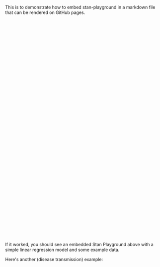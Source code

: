 <script src="https://stan-playground.flatironinstitute.org/stan-playground-embed.js"></script>

This is to demonstrate how to embed stan-playground in a markdown file that can be rendered on GitHub pages.

<stan-playground-embed>
<iframe width="100%" height="700" frameborder="0"></iframe>
<script type="text/plain" class="stan-program">
data {
  int<lower=0> N;
  vector[N] x;
  vector[N] y;
}
parameters {
  real alpha;
  real beta;
  real<lower=0> sigma;
}
model {
  y ~ normal(alpha + beta * x, sigma);
}
</script>
<script type="text/plain" class="stan-data">
{
  "N": 10,
  "x": [1,2,3,4,5,6,7,8,9,10],
  "y": [
    3.5164361480858806,
    1.9422090649104387,
    3.856878064212197,
    5.8081366125433025,
    7.727339580090061,
    7.974795841003987,
    9.775364868869321,
    10.737390454859584,
    12.557258326283772,
    15.382774755732974
  ]
}
</script>
</stan-playground-embed>

If it worked, you should see an embedded Stan Playground above with a simple linear regression model and some example data.

Here's another (disease transmission) example:

<stan-playground-embed>
<iframe width="100%" height="700" frameborder="0"></iframe>
<script type="text/plain" class="stan-program">
// the "susceptible-infected-recovered" model
functions {
  vector sir(real t, vector y, real beta, real gamma, int N) {
    real S = y[1];
    real I = y[2];
    real R = y[3];

    real dS_dt = -beta * I * S / N;
    real dI_dt = beta * I * S / N - gamma * I;
    real dR_dt = gamma * I;

    return [dS_dt, dI_dt, dR_dt]';
  }
}
data {
  int<lower=1> n_days;
  vector[3] y0;
  real t0;
  array[n_days] real ts;
  int N;
  array[n_days] int cases; // how many people are sick on day n
}
parameters {
  real<lower=0> gamma;
  real<lower=0> beta;
  real<lower=0> phi_inv;
}
transformed parameters {
  real phi = 1. / phi_inv;
  array[n_days] vector[3] y = ode_rk45(sir, y0, t0, ts, beta, gamma, N);
}
model {
  //priors
  beta ~ normal(2, 1);
  gamma ~ normal(0.4, 0.5);
  phi_inv ~ exponential(5);

  cases ~ poisson(y[ : , 2]);
  // try it: a overdispersed likelihood instead
  // cases ~ neg_binomial_2(y[,2], phi);
}
generated quantities {
  // R0 is the expected number of new infections caused by a single infected individual
  real R0 = beta / gamma;
  real recovery_time = 1 / gamma;
  array[n_days] real pred_cases = poisson_rng(y[ : , 2]);
  // array[n_days] real pred_cases = neg_binomial_2_rng(y[,2], phi);
}
</script>
<script type="text/plain" class="stan-data">
{
  "_source": "This data comes from the R package 'outbreaks'",
  "_description": "Influenza in a boarding school in England, 1978",
  "N": 763,
  "cases": [
    3,
    8,
    26,
    76,
    225,
    298,
    258,
    233,
    189,
    128,
    68,
    29,
    14,
    4
  ],
  "n_days": 14,
  "ts": [
    1,
    2,
    3,
    4,
    5,
    6,
    7,
    8,
    9,
    10,
    11,
    12,
    13,
    14
  ],
  "t0": 0,
  "y0": [
    762,
    1,
    0
  ]
}
</script>
</stan-playground-embed>
